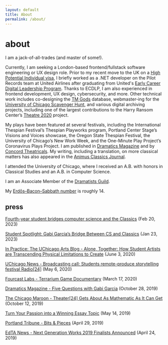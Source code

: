```yaml
---
layout: default
title: About
permalink: /about/
---
```


# about

I am a jack-of-all-trades (and master of some!).

Currently, I am seeking a London-based frontend/fullstack software engineering or UX design role. Prior to my recent move to the UK on a [High Potential Individual visa](https://www.gov.uk/high-potential-individual-visa), I briefly worked as a .NET developer on the Pilot Records team at United Airlines after graduating from United's [Early Career Digital Leadership Program](https://careers.united.com/us/en/innovate). Thanks to ECDLP, I am also experienced in frontend development, UX design, cybersecurity, and more. Other technical work includes co-designing the [TM Gods](https://www.trismegistos.org/god/index.php) database, webmaster-ing for the [University of Chicago Scavenger Hunt](https://scavhunt.uchicago.edu/), and various digital archiving projects, including one of the largest contributions to the Harry Ransom Center’s [Theatre 2020](https://www.hrc.utexas.edu/theatre2020/) project.

My plays have been featured at several festivals, including the International Thespian Festival’s Thespian Playworks program, Portland Center Stage’s Visions and Voices showcase, the Oregon State Thespian Festival, the University of Chicago’s New Work Week, and the One-Minute Play Project’s Coronavirus Plays Project. I am published in [Dramatics Magazine](https://dramatics.org/) and by [Concord Theatricals](https://www.concordtheatricals.com/a/119740/gabi-garcia). My writing, including a translation, on more classical matters has also appeared in the [Animus Classics Journal](https://voices.uchicago.edu/animus/).

I attended the University of Chicago, where I received an A.B. with honors in Classical Studies and an A.B. in Computer Science.

I am an Associate Member of the [Dramatists Guild](https://www.dramatistsguild.com/).

My [Erdős–Bacon–Sabbath number](https://en.wikipedia.org/wiki/Erd%C5%91s_number#Variations) is roughly 14.

## press

[Fourth-year student bridges computer science and the Classics](https://college.uchicago.edu/news/student-stories/fourth-year-student-bridges-computer-science-and-classics) (Feb 20, 2023)

[Student Spotlight: Gabi Garcia’s Bridge Between CS and Classics](https://cs.uchicago.edu/news/student-spotlight-gabi-garcias-bridge-between-cs-and-classics/) (Jan 23, 2023)

[In Practice: The UChicago Arts Blog - Alone, Together: How Student Artists are Transcending Physical Limitations to Create](https://www.uchicagoartsblog.art/archive/2020/5/26/6pwmwk0zbfm1s848czo720ohwgppfd) (June 3, 2020)

[UChicago News - Broadcasting call: Students remote-produce storytelling festival Radio[24]](https://college.uchicago.edu/news/student-stories/broadcasting-call-students-remote-produce-storytelling-festival-radio24) (May 6, 2020)

[Fourcast Labs - Terrarium Game Documentary](https://vimeo.com/398398843) (March 17, 2020)

[Dramatics Magazine - Five Questions with Gabi Garcia](https://dramatics.org/five-questions-with-gabi-garcia/) (October 28, 2019)

[The Chicago Maroon - Theater[24] Gets About As Mathematic As It Can Get](https://www.chicagomaroon.com/article/2019/10/12/theater-24-gets-mathematic-get/) (October 12, 2019)

[Turn Your Passion into a Winning Essay Topic](https://www.victoriapayne.com/passiontopic) (May 14, 2019)

[Portland Tribune - Bits & Pieces](https://pamplinmedia.com/pt/11-features/426947-333436-bits-and-pieces-pwoff) (April 29, 2019)

[EdTA News - Next Generation Works 2019 Finalists Announced](https://www.schooltheatre.org/blogs/edta-news/2019/04/24/next-generation-works-2019-finalists-announced) (April 24, 2019)